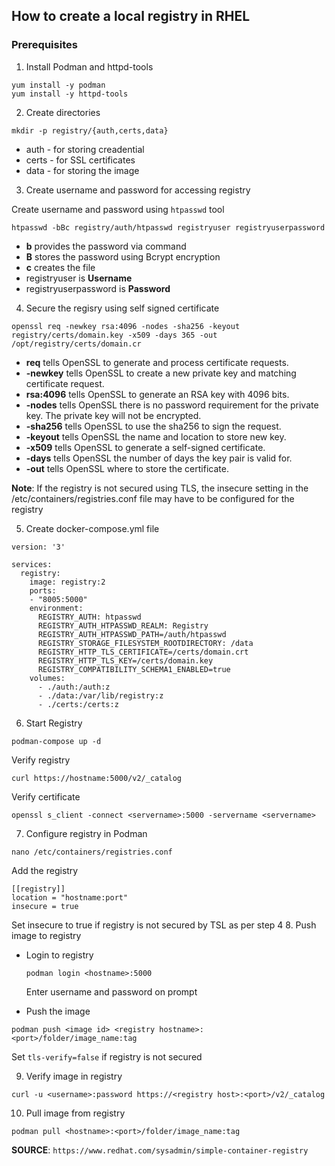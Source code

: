## How to create a local registry in RHEL

### Prerequisites
1. Install Podman and httpd-tools

```
yum install -y podman
yum install -y httpd-tools
```
2. Create directories

```
mkdir -p registry/{auth,certs,data}
```
* auth - for storing creadential
* certs - for SSL certificates
* data - for storing the image


3. Create username and password for accessing registry

Create username and password using `htpasswd` tool
```
htpasswd -bBc registry/auth/htpasswd registryuser registryuserpassword
```
* __b__ provides the password via command
* __B__ stores the password using Bcrypt encryption
* __c__ creates the file
* registryuser is __Username__
* registryuserpassword is __Password__

4. Secure the regisry using self signed certificate

```
openssl req -newkey rsa:4096 -nodes -sha256 -keyout registry/certs/domain.key -x509 -days 365 -out /opt/registry/certs/domain.cr
```
* __req__ tells OpenSSL to generate and process certificate requests.
* __-newkey__ tells OpenSSL to create a new private key and matching certificate request.
* __rsa:4096__ tells OpenSSL to generate an RSA key with 4096 bits.
* __-nodes__ tells OpenSSL there is no password requirement for the private key. The private key will not be encrypted.
* __-sha256__ tells OpenSSL to use the sha256 to sign the request.
* __-keyout__ tells OpenSSL the name and location to store new key.
* __-x509__ tells OpenSSL to generate a self-signed certificate.
* __-days__ tells OpenSSL the number of days the key pair is valid for.
* __-out__ tells OpenSSL where to store the certificate.

__Note__: If the registry is not secured using TLS, the insecure setting in the /etc/containers/registries.conf file may have to be configured for the registry

5. Create docker-compose.yml file

```
version: '3'

services:
  registry:
    image: registry:2
    ports:
    - "8005:5000"
    environment:
      REGISTRY_AUTH: htpasswd
      REGISTRY_AUTH_HTPASSWD_REALM: Registry
      REGISTRY_AUTH_HTPASSWD_PATH=/auth/htpasswd
      REGISTRY_STORAGE_FILESYSTEM_ROOTDIRECTORY: /data
      REGISTRY_HTTP_TLS_CERTIFICATE=/certs/domain.crt
      REGISTRY_HTTP_TLS_KEY=/certs/domain.key
      REGISTRY_COMPATIBILITY_SCHEMA1_ENABLED=true
    volumes:
      - ./auth:/auth:z
      - ./data:/var/lib/registry:z
      - ./certs:/certs:z
```
6. Start Registry

```
podman-compose up -d
```
Verify registry 
```
curl https://hostname:5000/v2/_catalog
```
Verify certificate
```
openssl s_client -connect <servername>:5000 -servername <servername>
```
7. Configure registry in Podman

```
nano /etc/containers/registries.conf

```
Add the registry
```
[[registry]]
location = "hostname:port"
insecure = true
```
Set insecure to true if registry is not secured by TSL as per step 4
8. Push image to registry
  * Login to registry

    ```
    podman login <hostname>:5000
    ```
    Enter username and password on prompt
  * Push the image

   ```
   podman push <image id> <registry hostname>:<port>/folder/image_name:tag
   ```
Set ```tls-verify=false``` if registry is not secured 

9. Verify image in registry

```
curl -u <username>:password https://<registry host>:<port>/v2/_catalog
```
10. Pull image from registry
```
podman pull <hostname>:<port>/folder/image_name:tag
```

__SOURCE__: ```https://www.redhat.com/sysadmin/simple-container-registry```
